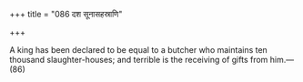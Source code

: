 +++
title = "086 दश सूनासहस्राणि"

+++

A king has been declared to be equal to a butcher who maintains ten thousand slaughter-houses; and terrible is the receiving of gifts from him.—(86)
